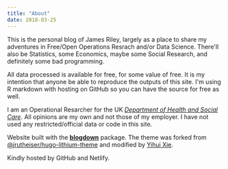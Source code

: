 ```yaml
---
title: "About"
date: 2018-03-25
---
```


This is the personal blog of James Riley, largely as a place to share my adventures in Free/Open Operations Resrach and/or Data Science. There'll also be Statistics, some Economics, maybe some Social Research, and definitely some bad programming.

All data processed is available for free, for some value of free. It is my intention that anyone be able to reproduce the outputs of this site. I'm using R markdown with hosting on GitHub so you can have the source for free as well.

I am an Operational Resarcher for the UK [*Department of Health and Social Care*](https://www.gov.uk/government/organisations/department-of-health-and-social-care). All opinions are my own and not those of my employer. I have not used any restricted/official data or code in this site.

Website built with the [**blogdown**](https://github.com/rstudio/blogdown) package. The theme was forked from [@jrutheiser/hugo-lithium-theme](https://github.com/jrutheiser/hugo-lithium-theme) and modified by [Yihui Xie](https://github.com/yihui/hugo-lithium-theme).

Kindly hosted by GitHub and Netlify.
